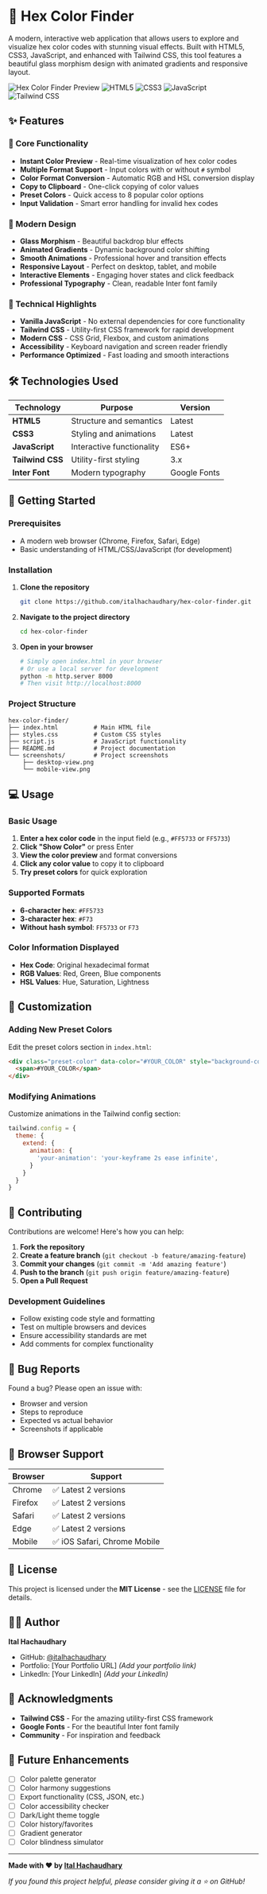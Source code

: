 # 🎨 Hex Color Finder

A modern, interactive web application that allows users to explore and visualize hex color codes with stunning visual effects. Built with HTML5, CSS3, JavaScript, and enhanced with Tailwind CSS, this tool features a beautiful glass morphism design with animated gradients and responsive layout.

![Hex Color Finder Preview](https://img.shields.io/badge/Status-Live-brightgreen) ![HTML5](https://img.shields.io/badge/HTML5-E34F26?logo=html5&logoColor=white) ![CSS3](https://img.shields.io/badge/CSS3-1572B6?logo=css3&logoColor=white) ![JavaScript](https://img.shields.io/badge/JavaScript-F7DF1E?logo=javascript&logoColor=black) ![Tailwind CSS](https://img.shields.io/badge/Tailwind_CSS-38B2AC?logo=tailwind-css&logoColor=white)

## ✨ Features

### 🎯 Core Functionality
- **Instant Color Preview** - Real-time visualization of hex color codes
- **Multiple Format Support** - Input colors with or without `#` symbol
- **Color Format Conversion** - Automatic RGB and HSL conversion display
- **Copy to Clipboard** - One-click copying of color values
- **Preset Colors** - Quick access to 8 popular color options
- **Input Validation** - Smart error handling for invalid hex codes

### 🎨 Modern Design
- **Glass Morphism** - Beautiful backdrop blur effects
- **Animated Gradients** - Dynamic background color shifting
- **Smooth Animations** - Professional hover and transition effects
- **Responsive Layout** - Perfect on desktop, tablet, and mobile
- **Interactive Elements** - Engaging hover states and click feedback
- **Professional Typography** - Clean, readable Inter font family

### 🚀 Technical Highlights
- **Vanilla JavaScript** - No external dependencies for core functionality
- **Tailwind CSS** - Utility-first CSS framework for rapid development
- **Modern CSS** - CSS Grid, Flexbox, and custom animations
- **Accessibility** - Keyboard navigation and screen reader friendly
- **Performance Optimized** - Fast loading and smooth interactions

## 🛠️ Technologies Used

| Technology | Purpose | Version |
|------------|---------|---------|
| **HTML5** | Structure and semantics | Latest |
| **CSS3** | Styling and animations | Latest |
| **JavaScript** | Interactive functionality | ES6+ |
| **Tailwind CSS** | Utility-first styling | 3.x |
| **Inter Font** | Modern typography | Google Fonts |

## 🚀 Getting Started

### Prerequisites
- A modern web browser (Chrome, Firefox, Safari, Edge)
- Basic understanding of HTML/CSS/JavaScript (for development)

### Installation

1. **Clone the repository**
   ```bash
   git clone https://github.com/italhachaudhary/hex-color-finder.git
   ```

2. **Navigate to the project directory**
   ```bash
   cd hex-color-finder
   ```

3. **Open in your browser**
   ```bash
   # Simply open index.html in your browser
   # Or use a local server for development
   python -m http.server 8000
   # Then visit http://localhost:8000
   ```

### Project Structure
```
hex-color-finder/
├── index.html          # Main HTML file
├── styles.css          # Custom CSS styles
├── script.js           # JavaScript functionality
├── README.md           # Project documentation
└── screenshots/        # Project screenshots
    ├── desktop-view.png
    └── mobile-view.png
```

## 💻 Usage

### Basic Usage
1. **Enter a hex color code** in the input field (e.g., `#FF5733` or `FF5733`)
2. **Click "Show Color"** or press Enter
3. **View the color preview** and format conversions
4. **Click any color value** to copy it to clipboard
5. **Try preset colors** for quick exploration

### Supported Formats
- **6-character hex**: `#FF5733`
- **3-character hex**: `#F73`
- **Without hash symbol**: `FF5733` or `F73`

### Color Information Displayed
- **Hex Code**: Original hexadecimal format
- **RGB Values**: Red, Green, Blue components
- **HSL Values**: Hue, Saturation, Lightness

## 🎨 Customization

### Adding New Preset Colors
Edit the preset colors section in `index.html`:
```html
<div class="preset-color" data-color="#YOUR_COLOR" style="background-color: #YOUR_COLOR">
  <span>#YOUR_COLOR</span>
</div>
```

### Modifying Animations
Customize animations in the Tailwind config section:
```javascript
tailwind.config = {
  theme: {
    extend: {
      animation: {
        'your-animation': 'your-keyframe 2s ease infinite',
      }
    }
  }
}
```

## 🤝 Contributing

Contributions are welcome! Here's how you can help:

1. **Fork the repository**
2. **Create a feature branch** (`git checkout -b feature/amazing-feature`)
3. **Commit your changes** (`git commit -m 'Add amazing feature'`)
4. **Push to the branch** (`git push origin feature/amazing-feature`)
5. **Open a Pull Request**

### Development Guidelines
- Follow existing code style and formatting
- Test on multiple browsers and devices
- Ensure accessibility standards are met
- Add comments for complex functionality

## 🐛 Bug Reports

Found a bug? Please open an issue with:
- Browser and version
- Steps to reproduce
- Expected vs actual behavior
- Screenshots if applicable

## 📱 Browser Support

| Browser | Support |
|---------|---------|
| Chrome | ✅ Latest 2 versions |
| Firefox | ✅ Latest 2 versions |
| Safari | ✅ Latest 2 versions |
| Edge | ✅ Latest 2 versions |
| Mobile | ✅ iOS Safari, Chrome Mobile |

## 📄 License

This project is licensed under the **MIT License** - see the [LICENSE](LICENSE) file for details.

## 👨‍💻 Author

**Ital Hachaudhary**
- GitHub: [@italhachaudhary](https://github.com/italhachaudhary)
- Portfolio: [Your Portfolio URL] *(Add your portfolio link)*
- LinkedIn: [Your LinkedIn] *(Add your LinkedIn)*

## 🙏 Acknowledgments

- **Tailwind CSS** - For the amazing utility-first CSS framework
- **Google Fonts** - For the beautiful Inter font family
- **Community** - For inspiration and feedback

## 🔮 Future Enhancements

- [ ] Color palette generator
- [ ] Color harmony suggestions
- [ ] Export functionality (CSS, JSON, etc.)
- [ ] Color accessibility checker
- [ ] Dark/Light theme toggle
- [ ] Color history/favorites
- [ ] Gradient generator
- [ ] Color blindness simulator

---

**Made with ❤️ by [Ital Hachaudhary](https://github.com/italhachaudhary)**

*If you found this project helpful, please consider giving it a ⭐ on GitHub!*

